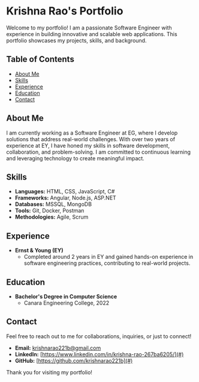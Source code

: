 # Krishna Rao's Portfolio

Welcome to my portfolio! I am a passionate Software Engineer with experience in building innovative and scalable web applications. This portfolio showcases my projects, skills, and background.

## Table of Contents

- [About Me](#about-me)
- [Skills](#skills)
- [Experience](#experience)
- [Education](#education)
- [Contact](#contact)

## About Me

I am currently working as a Software Engineer at EG, where I develop solutions that address real-world challenges. With over two years of experience at EY, I have honed my skills in software development, collaboration, and problem-solving. I am committed to continuous learning and leveraging technology to create meaningful impact.

## Skills

- **Languages:** HTML, CSS, JavaScript, C#
- **Frameworks:** Angular, Node.js, ASP.NET
- **Databases:** MSSQL, MongoDB
- **Tools:** Git, Docker, Postman
- **Methodologies:** Agile, Scrum

## Experience

- **Ernst & Young (EY)**
  - Completed around 2 years in EY and gained hands-on experience in software engineering practices, contributing to real-world projects.

## Education

- **Bachelor's Degree in Computer Science**
  - Canara Engineering College, 2022

## Contact

Feel free to reach out to me for collaborations, inquiries, or just to connect!

- **Email:** krishnarao221b@gmail.com
- **LinkedIn:** [https://www.linkedin.com/in/krishna-rao-267ba6205/](#)
- **GitHub:** [https://github.com/krishnarao221b](#)

Thank you for visiting my portfolio!
